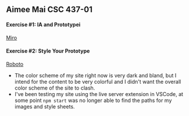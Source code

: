 ## Aimee Mai CSC 437-01

#### Exercise #1: IA and Prototypei
[Miro](https://miro.com/app/board/uXjVN7OuPgs=/?share_link_id=762096584142 "Miro")

#### Exercise #2: Style Your Prototype
[Roboto](https://fonts.googleapis.com/css2?family=Roboto:wght@400;700&display=swap "Roboto")
- The color scheme of my site right now is very dark and bland, but I intend for the content to be very colorful and I didn't want the overall color scheme of the site to clash. 
- I've been testing my site using the live server extension in VSCode, at some point `npm start` was no longer able to find the paths for my images and style sheets.